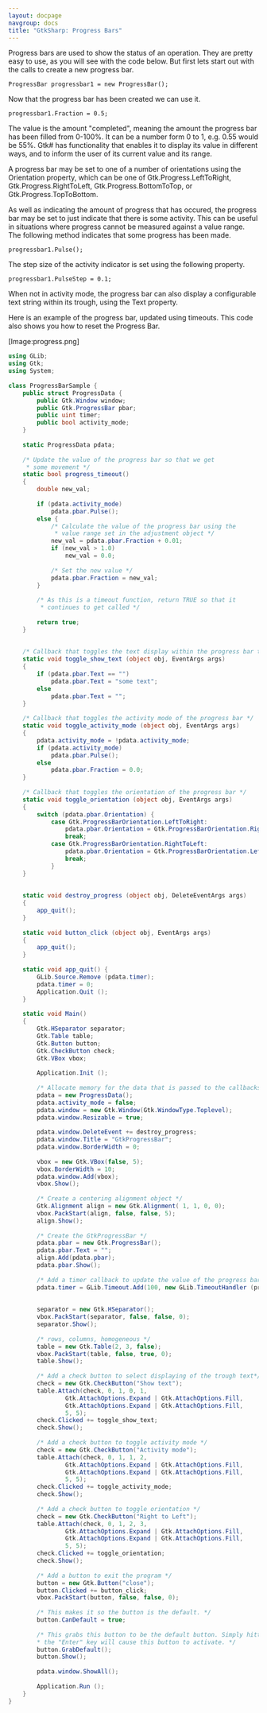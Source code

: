 ```yaml
---
layout: docpage
navgroup: docs
title: "GtkSharp: Progress Bars"
---
```


Progress bars are used to show the status of an operation. They are pretty easy to use, as you will see with the code below. But first lets start out with the calls to create a new progress bar.

    ProgressBar progressbar1 = new ProgressBar();

Now that the progress bar has been created we can use it.

    progressbar1.Fraction = 0.5;

The value is the amount "completed", meaning the amount the progress bar has been filled from 0-100%. It can be a number form 0 to 1, e.g. 0.55 would be 55%. Gtk\# has functionality that enables it to display its value in different ways, and to inform the user of its current value and its range.

A progress bar may be set to one of a number of orientations using the Orientation property, which can be one of Gtk.Progress.LeftToRight, Gtk.Progress.RightToLeft, Gtk.Progress.BottomToTop, or Gtk.Progress.TopToBottom.

As well as indicating the amount of progress that has occured, the progress bar may be set to just indicate that there is some activity. This can be useful in situations where progress cannot be measured against a value range. The following method indicates that some progress has been made.

    progressbar1.Pulse();

The step size of the activity indicator is set using the following property.

    progressbar1.PulseStep = 0.1;

When not in activity mode, the progress bar can also display a configurable text string within its trough, using the Text property.

Here is an example of the progress bar, updated using timeouts. This code also shows you how to reset the Progress Bar.

[Image:progress.png]

``` csharp
using GLib;
using Gtk;
using System;
 
class ProgressBarSample {
    public struct ProgressData {
        public Gtk.Window window;
        public Gtk.ProgressBar pbar;
        public uint timer;
        public bool activity_mode;
    }
 
    static ProgressData pdata;
 
    /* Update the value of the progress bar so that we get
     * some movement */
    static bool progress_timeout()
    {
        double new_val;
 
        if (pdata.activity_mode)
            pdata.pbar.Pulse();
        else {
            /* Calculate the value of the progress bar using the
             * value range set in the adjustment object */
            new_val = pdata.pbar.Fraction + 0.01;
            if (new_val > 1.0)
                new_val = 0.0;
 
            /* Set the new value */
            pdata.pbar.Fraction = new_val;
        }
 
        /* As this is a timeout function, return TRUE so that it
         * continues to get called */
 
        return true;
    }
 
 
    /* Callback that toggles the text display within the progress bar trough */
    static void toggle_show_text (object obj, EventArgs args)
    {
        if (pdata.pbar.Text == "")
            pdata.pbar.Text = "some text";
        else
            pdata.pbar.Text = "";
    }
 
    /* Callback that toggles the activity mode of the progress bar */
    static void toggle_activity_mode (object obj, EventArgs args)
    {
        pdata.activity_mode = !pdata.activity_mode;
        if (pdata.activity_mode)
            pdata.pbar.Pulse();
        else
            pdata.pbar.Fraction = 0.0;
    }
 
    /* Callback that toggles the orientation of the progress bar */
    static void toggle_orientation (object obj, EventArgs args)
    {
        switch (pdata.pbar.Orientation) {
            case Gtk.ProgressBarOrientation.LeftToRight:
                pdata.pbar.Orientation = Gtk.ProgressBarOrientation.RightToLeft;
                break;
            case Gtk.ProgressBarOrientation.RightToLeft:
                pdata.pbar.Orientation = Gtk.ProgressBarOrientation.LeftToRight;
                break;
            }
    }
 
 
    static void destroy_progress (object obj, DeleteEventArgs args)
    {
        app_quit();
    }
 
    static void button_click (object obj, EventArgs args)
    {
        app_quit();
    }
 
    static void app_quit() {
        GLib.Source.Remove (pdata.timer);
        pdata.timer = 0;
        Application.Quit ();
    }
 
    static void Main()
    {
        Gtk.HSeparator separator;
        Gtk.Table table;
        Gtk.Button button;
        Gtk.CheckButton check;
        Gtk.VBox vbox;
 
        Application.Init ();
 
        /* Allocate memory for the data that is passed to the callbacks*/
        pdata = new ProgressData();
        pdata.activity_mode = false;
        pdata.window = new Gtk.Window(Gtk.WindowType.Toplevel);
        pdata.window.Resizable = true;
 
        pdata.window.DeleteEvent += destroy_progress;
        pdata.window.Title = "GtkProgressBar";
        pdata.window.BorderWidth = 0;
 
        vbox = new Gtk.VBox(false, 5);
        vbox.BorderWidth = 10;
        pdata.window.Add(vbox);
        vbox.Show();
 
        /* Create a centering alignment object */
        Gtk.Alignment align = new Gtk.Alignment( 1, 1, 0, 0);
        vbox.PackStart(align, false, false, 5);
        align.Show();
 
        /* Create the GtkProgressBar */
        pdata.pbar = new Gtk.ProgressBar();
        pdata.pbar.Text = "";
        align.Add(pdata.pbar);
        pdata.pbar.Show();
 
        /* Add a timer callback to update the value of the progress bar*/
        pdata.timer = GLib.Timeout.Add(100, new GLib.TimeoutHandler (progress_timeout) );
 
 
        separator = new Gtk.HSeparator();
        vbox.PackStart(separator, false, false, 0);
        separator.Show();
 
        /* rows, columns, homogeneous */
        table = new Gtk.Table(2, 3, false);
        vbox.PackStart(table, false, true, 0);
        table.Show();
 
        /* Add a check button to select displaying of the trough text*/
        check = new Gtk.CheckButton("Show text");
        table.Attach(check, 0, 1, 0, 1, 
                Gtk.AttachOptions.Expand | Gtk.AttachOptions.Fill, 
                Gtk.AttachOptions.Expand | Gtk.AttachOptions.Fill, 
                5, 5);
        check.Clicked += toggle_show_text;
        check.Show();
 
        /* Add a check button to toggle activity mode */
        check = new Gtk.CheckButton("Activity mode");
        table.Attach(check, 0, 1, 1, 2, 
                Gtk.AttachOptions.Expand | Gtk.AttachOptions.Fill, 
                Gtk.AttachOptions.Expand | Gtk.AttachOptions.Fill, 
                5, 5);
        check.Clicked += toggle_activity_mode;
        check.Show();
 
        /* Add a check button to toggle orientation */
        check = new Gtk.CheckButton("Right to Left");
        table.Attach(check, 0, 1, 2, 3, 
                Gtk.AttachOptions.Expand | Gtk.AttachOptions.Fill, 
                Gtk.AttachOptions.Expand | Gtk.AttachOptions.Fill, 
                5, 5);
        check.Clicked += toggle_orientation;
        check.Show();
 
        /* Add a button to exit the program */
        button = new Gtk.Button("close");
        button.Clicked += button_click;
        vbox.PackStart(button, false, false, 0);
 
        /* This makes it so the button is the default. */
        button.CanDefault = true;
 
        /* This grabs this button to be the default button. Simply hitting
        * the "Enter" key will cause this button to activate. */
        button.GrabDefault();
        button.Show();
 
        pdata.window.ShowAll();
 
        Application.Run ();
    }
}
```

